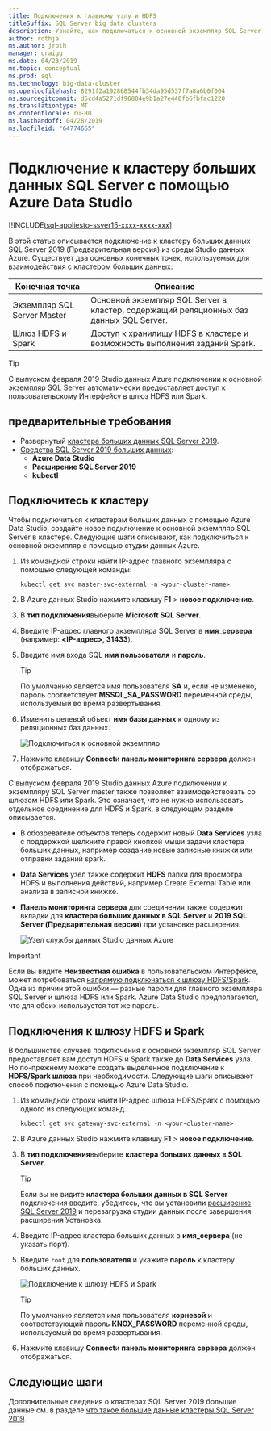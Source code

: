 ```yaml
---
title: Подключения к главному узлу и HDFS
titleSuffix: SQL Server big data clusters
description: Узнайте, как подключаться к основной экземпляр SQL Server и шлюза HDFS или Spark для кластера SQL Server 2019 больших данных (Предварительная версия).
author: rothja
ms.author: jroth
manager: craigg
ms.date: 04/23/2019
ms.topic: conceptual
ms.prod: sql
ms.technology: big-data-cluster
ms.openlocfilehash: 8291f2a192868544fb34da95d537f7a8a6b0f004
ms.sourcegitcommit: d5cd4a5271df96804e9b1a27e440fb6fbfac1220
ms.translationtype: MT
ms.contentlocale: ru-RU
ms.lasthandoff: 04/28/2019
ms.locfileid: "64774665"
---
```

# <a name="connect-to-a-sql-server-big-data-cluster-with-azure-data-studio"></a>Подключение к кластеру больших данных SQL Server с помощью Azure Data Studio

[!INCLUDE[tsql-appliesto-ssver15-xxxx-xxxx-xxx](../includes/tsql-appliesto-ssver15-xxxx-xxxx-xxx.md)]

В этой статье описывается подключение к кластеру больших данных SQL Server 2019 (Предварительная версия) из среды Studio данных Azure. Существует два основных конечных точек, используемых для взаимодействия с кластером больших данных:

| Конечная точка | Описание |
|---|---|
| Экземпляр SQL Server Master | Основной экземпляр SQL Server в кластер, содержащий реляционных баз данных SQL Server. |
| Шлюз HDFS и Spark | Доступ к хранилищу HDFS в кластере и возможность выполнения заданий Spark. |

> [!TIP]
> С выпуском февраля 2019 Studio данных Azure подключении к основной экземпляр SQL Server автоматически предоставляет доступ к пользовательскому Интерфейсу в шлюз HDFS или Spark.

## <a name="prerequisites"></a>предварительные требования

- Развернутый [кластера больших данных SQL Server 2019](deployment-guidance.md).
- [Средства SQL Server 2019 больших данных](deploy-big-data-tools.md):
   - **Azure Data Studio**
   - **Расширение SQL Server 2019**
   - **kubectl**

## <a id="master"></a> Подключитесь к кластеру

Чтобы подключиться к кластерам больших данных с помощью Azure Data Studio, создайте новое подключение к основной экземпляр SQL Server в кластере. Следующие шаги описывают, как подключиться к основной экземпляр с помощью студии данных Azure.

1. Из командной строки найти IP-адрес главного экземпляра с помощью следующей команды:

   ```
   kubectl get svc master-svc-external -n <your-cluster-name>
   ```

1. В Azure данных Studio нажмите клавишу **F1** > **новое подключение**.

1. В **тип подключения**выберите **Microsoft SQL Server**.

1. Введите IP-адрес главного экземпляра SQL Server в **имя_сервера** (например: **\<IP-адрес\>, 31433**).

1. Введите имя входа SQL **имя пользователя** и **пароль**.

   > [!TIP]
   > По умолчанию является имя пользователя **SA** и, если не изменено, пароль соответствует **MSSQL_SA_PASSWORD** переменной среды, используемый во время развертывания.

1. Изменить целевой объект **имя базы данных** к одному из реляционных баз данных.

   ![Подключиться к основной экземпляр](./media/connect-to-big-data-cluster/connect-to-cluster.png)

1. Нажмите клавишу **Connect**и **панель мониторинга сервера** должен отображаться.

С выпуском февраля 2019 Studio данных Azure подключении к экземпляру SQL Server master также позволяет взаимодействовать со шлюзом HDFS или Spark. Это означает, что не нужно использовать отдельное соединение для HDFS и Spark, в следующем разделе описывается.

- В обозревателе объектов теперь содержит новый **Data Services** узла с поддержкой щелкните правой кнопкой мыши задачи кластера больших данных, например создание новые записные книжки или отправки заданий spark. 
- **Data Services** узел также содержит **HDFS** папки для просмотра HDFS и выполнения действий, например Create External Table или анализа в записной книжке.
- **Панель мониторинга сервера** для соединения также содержит вкладки для **кластера больших данных в SQL Server** и **2019 SQL Server (Предварительная версия)** при установке расширения.

   ![Узел службы данных Studio данных Azure](./media/connect-to-big-data-cluster/connect-data-services-node.png)

> [!IMPORTANT]
> Если вы видите **Неизвестная ошибка** в пользовательском Интерфейсе, может потребоваться [напрямую подключаться к шлюзу HDFS/Spark](#hdfs). Одна из причин этой ошибки — разные пароли для главного экземпляра SQL Server и шлюза HDFS или Spark. Azure Data Studio предполагается, что для обоих используется тот же пароль.
  
## <a id="hdfs"></a> Подключения к шлюзу HDFS и Spark

В большинстве случаев подключения к основной экземпляр SQL Server предоставляет вам доступ HDFS и Spark также до **Data Services** узла. Но по-прежнему можете создать выделенное подключение к **HDFS/Spark шлюза** при необходимости. Следующие шаги описывают способ подключения с помощью Azure Data Studio.

1. Из командной строки найти IP-адрес шлюза HDFS/Spark с помощью одного из следующих команд.

   ```
   kubectl get svc gateway-svc-external -n <your-cluster-name>
   ```
 
1. В Azure данных Studio нажмите клавишу **F1** > **новое подключение**.

1. В **тип подключения**выберите **кластера больших данных в SQL Server**.

   > [!TIP]
   > Если вы не видите **кластера больших данных в SQL Server** подключения введите, убедитесь, что вы установили [расширение SQL Server 2019](../azure-data-studio/sql-server-2019-extension.md) и перезагрузка студии данных после завершения расширения Установка.

1. Введите IP-адрес кластера больших данных в **имя_сервера** (не указать порт).

1. Введите `root` для **пользователя** и укажите **пароль** к кластеру больших данных.

   ![Подключение к шлюзу HDFS и Spark](./media/connect-to-big-data-cluster/connect-to-cluster-hdfs-spark.png)

   > [!TIP]
   > По умолчанию является имя пользователя **корневой** и соответствующий пароль **KNOX_PASSWORD** переменной среды, используемый во время развертывания.

1. Нажмите клавишу **Connect**и **панель мониторинга сервера** должен отображаться.

## <a name="next-steps"></a>Следующие шаги

Дополнительные сведения о кластерах SQL Server 2019 большие данные см. в разделе [что такое большие данные кластеры SQL Server 2019](big-data-cluster-overview.md).